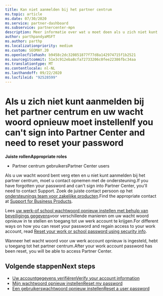 ```yaml
---
title: Kan niet aanmelden bij het partner centrum
ms.topic: article
ms.date: 07/30/2020
ms.service: partner-dashboard
ms.subservice: partnercenter-mpn
description: Meer informatie over wat u moet doen als u zich niet kunt aanmelden bij het partner centrum. u vindt hier informatie over het opnieuw instellen van het wacht woord voor het wacht woord of het school account als u het hebt verg eten.
author: parthpandyaMSFT
ms.author: parthp
ms.localizationpriority: medium
ms.custom: SEOMAY.20
ms.openlocfilehash: b9458c2dc320851877f77d8a142974715f1b2521
ms.sourcegitcommit: 51e3c912eba8cfa72733206c0fee22386fbc34aa
ms.translationtype: MT
ms.contentlocale: nl-NL
ms.lasthandoff: 09/22/2020
ms.locfileid: "92528599"
---
```

# <a name="if-you-cant-sign-into-partner-center-and-need-to-reset-your-password"></a><span data-ttu-id="18e33-103">Als u zich niet kunt aanmelden bij het partner centrum en uw wacht woord opnieuw moet instellen</span><span class="sxs-lookup"><span data-stu-id="18e33-103">If you can't sign into Partner Center and need to reset your password</span></span>

<span data-ttu-id="18e33-104">**Juiste rollen**</span><span class="sxs-lookup"><span data-stu-id="18e33-104">**Appropriate roles**</span></span>

- <span data-ttu-id="18e33-105">Partner centrum gebruikers</span><span class="sxs-lookup"><span data-stu-id="18e33-105">Partner Center users</span></span>

<span data-ttu-id="18e33-106">Als u uw wacht woord bent verg eten en u niet kunt aanmelden bij het partner centrum, moet u contact opnemen met de ondersteuning.</span><span class="sxs-lookup"><span data-stu-id="18e33-106">If you have forgotten your password and can't sign into Partner Center, you'll need to contact Support.</span></span> <span data-ttu-id="18e33-107">Zoek de juiste contact persoon op het [ondersteunings team voor zakelijke producten](/microsoft-365/admin/contact-support-for-business-products).</span><span class="sxs-lookup"><span data-stu-id="18e33-107">Find the appropriate contact at [Support for Business Products](/microsoft-365/admin/contact-support-for-business-products).</span></span> 

<span data-ttu-id="18e33-108">Lees [uw werk-of school wachtwoord opnieuw instellen met behulp van beveiligings gegevens](/azure/active-directory/user-help/active-directory-passwords-update-your-own-password#how-to-change-your-password)voor verschillende manieren om uw wacht woord opnieuw in te stellen en toegang tot uw werk account te krijgen.</span><span class="sxs-lookup"><span data-stu-id="18e33-108">For different ways on how you can reset your password and regain access to your work account, read [Reset your work or school password using security info](/azure/active-directory/user-help/active-directory-passwords-update-your-own-password#how-to-change-your-password).</span></span>

<span data-ttu-id="18e33-109">Wanneer het wacht woord voor uw werk account opnieuw is ingesteld, hebt u toegang tot het partner centrum.</span><span class="sxs-lookup"><span data-stu-id="18e33-109">After your work account password has been reset, you will be able to access Partner Center.</span></span> 

## <a name="next-steps"></a><span data-ttu-id="18e33-110">Volgende stappen</span><span class="sxs-lookup"><span data-stu-id="18e33-110">Next steps</span></span>

- [<span data-ttu-id="18e33-111">Uw accountgegevens verifiëren</span><span class="sxs-lookup"><span data-stu-id="18e33-111">Verify your account information</span></span>](verification-responses.md)
- [<span data-ttu-id="18e33-112">Mijn wachtwoord opnieuw instellen</span><span class="sxs-lookup"><span data-stu-id="18e33-112">Reset my password</span></span>](reset-my-pasword.md)
- [<span data-ttu-id="18e33-113">Een gebruikerswachtwoord opnieuw instellen</span><span class="sxs-lookup"><span data-stu-id="18e33-113">Reset a user password</span></span>](reset-a-user-password.md)
